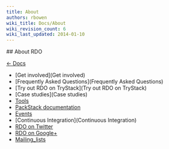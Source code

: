 ```yaml
---
title: About
authors: rbowen
wiki_title: Docs/About
wiki_revision_count: 6
wiki_last_updated: 2014-01-10
---
```


<div class="row">
<div class="offset1 span10">
## About RDO

[ ← Docs ](Docs)

*   [Get involved](Get involved)
*   [Frequently Asked Questions](Frequently Asked Questions)
*   [Try out RDO on TryStack](Try out RDO on TryStack)
*   [Case studies](Case studies)
*   [Tools](Tools)
*   [PackStack documentation](https://access.redhat.com/knowledge/docs/en-US/Red_Hat_OpenStack_Preview/2/html/Getting_Started_Guide/part-Deploying_OS_using_PackStack.html)
*   [Events](Events)
*   [Continuous Integration](Continuous Integration)
*   [RDO on Twitter](http://twitter.com/rdocommunity)
*   [RDO on Google+](https://plus.google.com/communities/110409030763231732154)
*   [Mailing_lists](Mailing_lists)

</div>
</div>
